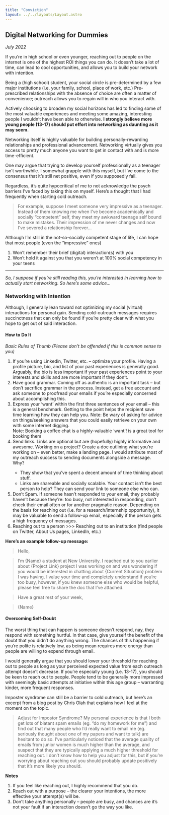 ```yaml
---
title: "Conviction"
layout: ../../layouts/Layout.astro
---
```


<h2>Digital Networking for Dummies</h2>
<p><i>July 2022</i></p>

If you’re in high school or even younger, reaching out to people on the internet is one of the highest ROI things you can do. It doesn’t take a lot of time, can lead to cool opportunities, and allows you to build your network with intention.

Being a (high school) student, your social circle is pre-determined by a few major institutions (i.e. your family, school, place of work, etc.) Pre-prescribed relationships with the absence of choice are often a matter of convenience; outreach allows you to regain will in who you interact with.

Actively choosing to broaden my social horizons has led to finding some of the most valuable experiences and meeting some amazing, interesting people I wouldn’t have been able to otherwise. <b>I strongly believe more young people (13-17) should put effort into networking as daunting as it may seem.</b>

Networking itself is highly valuable for building personally-rewarding relationships and professional advancement. Networking virtually gives you access to pretty much anyone you want to get in contact with and is more time-efficient.

One may argue that trying to develop yourself professionally as a teenager isn’t worthwhile. I somewhat grapple with this myself, but I’ve come to the consensus that it’s still net positive, even if you supposedly fail.

Regardless, it’s quite hypocritical of me to not acknowledge the psych barriers I’ve faced by taking this on myself. Here’s a thought that I had frequently when starting cold outreach.

> For example, suppose I meet someone very impressive as a teenager. Instead of them knowing me when I’ve become academically and socially “competent” self, they meet my awkward teenage self bound to make mistakes. Their impression of me never changes and now I’ve severed a relationship forever…

Although I’m still in the not-so-socially competent stage of life, I can hope that most people (even the “impressive” ones)

<ol>
<li>Won’t remember their brief (digital) interaction(s) with you</li>
<li>Won’t hold it against you that you weren’t at 100% social competency in your teens</li>
</ol>

--------------------------------

<i> So, I suppose if you’re still reading this, you’re interested in learning how to actually start networking. So here’s some advice...</i>

<h3>Networking with Intention</h3>

Although, I generally lean toward not optimizing my social (virtual) interactions for personal gain. Sending cold-outreach messages requires succinctness that can only be found if you’re pretty clear with what you hope to get out of said interaction.

<h4>How to Do It</h4>

<i>Basic Rules of Thumb (Please don’t be offended if this is common sense to you)</i>

<ol>
<li>If you’re using Linkedin, Twitter, etc. – optimize your profile. Having a profile picture, bio, and list of your past experiences is generally good. Arguably, the bio is less important if your past experiences point to your interests and skills and are more important if they don’t.</li>
<li>Have good grammar. Coming off as authentic is an important task – but don’t sacrifice grammar in the process. Instead, get a free account and ask someone to proofread your emails if you’re especially concerned about accomplishing this.</li>
<li>Express your ‘want’ within the first three sentences of your email – this is a general benchmark. Getting to the point helps the recipient save time learning how they can help you. Note: Be wary of asking for advice on things/seeking answers that you could easily retrieve on your own with some internet digging. <br> Note: Booking a coffee chat is a highly-valuable ‘want’! is a great tool for booking them</li>
<li>Send links. Links are optional but are (hopefully) highly informative and awesome. Working on a project? Create a doc outlining what you’re working on – even better, make a landing page. I would attribute most of my outreach success to sending documents alongside a message. Why? </li>

<ul>
<li>They show that you’ve spent a decent amount of time thinking about stuff.</li>
<li>Links are shareable and socially scalable. Your contact isn’t the best person to help? They can send your link to someone else who can.</li>
</ul>

<li>Don’t Spam. If someone hasn’t responded to your email, they probably haven’t because they’re: too busy, not interested in responding, don’t check their email often or for another pragmatic reason. Depending on the basis for reaching out (i.e. for a research/internship opportunity), it may be valuable to send a follow-up email, especially if the person gets a high frequency of messages.</li>
<li>Reaching out to a person >>> Reaching out to an institution (find people on Twitter, About Us pages, LinkedIn, etc.)</li>
</ol>

<p><b>Here’s an example follow-up message:</b><p>
 
 > Hello,

 > I’m {Name} a student at New University. I reached out to you earlier about {Project Link} project I was working on and was wondering if you would be interested in chatting about {Current Situation} problem I was having. I value your time and completely understand if you’re too busy, however, if you knew someone else who would be helpful, please feel free to share the doc that I’ve attached.

 > Have a great rest of your week,

 > {Name}

<h4>Overcoming Self-Doubt</h4>

The worst thing that can happen is someone doesn’t respond, nay, they respond with something hurtful. In that case, give yourself the benefit of the doubt that you didn’t do anything wrong. The chances of this happening if you’re polite is relatively low, as being mean requires more energy than people are willing to expend through email.

I would generally argue that you should lower your threshold for reaching out to people as long as your perceived expected value from each outreach attempt doesn’t decrease. If you’re especially young (i.e. 13-17), you should be keen to reach out to people. People tend to be generally more impressed with seemingly basic attempts at initiative within this age group – warranting kinder, more frequent responses.

Imposter syndrome can still be a barrier to cold outreach, but here’s an excerpt from a blog post by Chris Olah that explains how I feel at the moment on the topic.


> Adjust for Impostor Syndrome? My personal experience is that I both get lots of blatant   spam emails (eg. “do my homework for me”) and find out that many people who I’d really    want to email me (eg. seriously thought about one of my papers and want to talk) are hesitant to do so. I’ve particularly noticed that the average quality of emails from junior women is much higher than the average, and suspect that they are typically applying a much higher threshold for reaching out. I don’t know how to help you adjust for this, but if you’re worrying about reaching out you should probably update positively that it’s more likely you should.

**Notes**
<ol>
<li>If you feel like reaching out, I highly recommend that you do.</li>
<li>Reach out with a purpose – the clearer your intentions, the more effective your attempt(s) will be.</li>
<li>Don’t take anything personally – people are busy, and chances are it’s not your fault if an interaction doesn’t go the way you like.</li>
</ol>